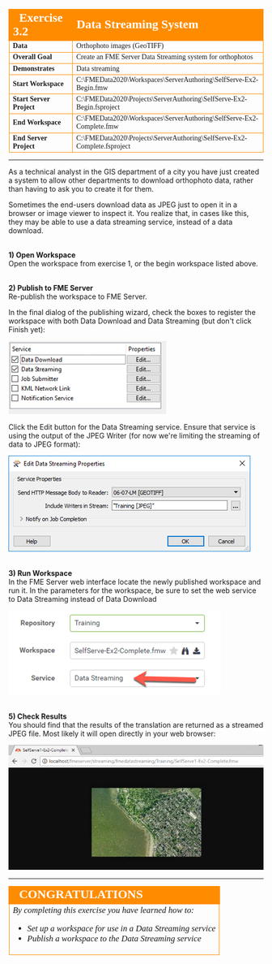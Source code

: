 <!--Instructor Notes-->

<!--Exercise Section-->


<table style="border-spacing: 0px;border-collapse: collapse;font-family:serif">
<tr>
<td width=25% style="vertical-align:middle;background-color:darkorange;border: 2px solid darkorange">
<i class="fa fa-cogs fa-lg fa-pull-left fa-fw" style="color:white;padding-right: 12px;vertical-align:text-top"></i>
<span style="color:white;font-size:x-large;font-weight: bold">Exercise 3.2</span>
</td>
<td style="border: 2px solid darkorange;background-color:darkorange;color:white">
<span style="color:white;font-size:x-large;font-weight: bold">Data Streaming System</span>
</td>
</tr>

<tr>
<td style="border: 1px solid darkorange; font-weight: bold">Data</td>
<td style="border: 1px solid darkorange">Orthophoto images (GeoTIFF)</td>
</tr>

<tr>
<td style="border: 1px solid darkorange; font-weight: bold">Overall Goal</td>
<td style="border: 1px solid darkorange">Create an FME Server Data Streaming system for orthophotos</td>
</tr>

<tr>
<td style="border: 1px solid darkorange; font-weight: bold">Demonstrates</td>
<td style="border: 1px solid darkorange">Data streaming</td>
</tr>

<tr>
<td style="border: 1px solid darkorange; font-weight: bold">Start Workspace</td>
<td style="border: 1px solid darkorange">C:\FMEData2020\Workspaces\ServerAuthoring\SelfServe-Ex2-Begin.fmw</td>
</tr>

<tr>
<td style="border: 1px solid darkorange; font-weight: bold">Start Server Project</td>
<td style="border: 1px solid darkorange">C:\FMEData2020\Projects\ServerAuthoring\SelfServe-Ex2-Begin.fsproject</td>
</tr>

<tr>
<td style="border: 1px solid darkorange; font-weight: bold">End Workspace</td>
<td style="border: 1px solid darkorange">C:\FMEData2020\Workspaces\ServerAuthoring\SelfServe-Ex2-Complete.fmw</td>
</tr>

<tr>
<td style="border: 1px solid darkorange; font-weight: bold">End Server Project</td>
<td style="border: 1px solid darkorange">C:\FMEData2020\Projects\ServerAuthoring\SelfServe-Ex2-Complete.fsproject</td>
</tr>

</table>

---

As a technical analyst in the GIS department of a city you have just created a system to allow other departments to download orthophoto data, rather than having to ask you to create it for them.

Sometimes the end-users download data as JPEG just to open it in a browser or image viewer to inspect it. You realize that, in cases like this, they may be able to use a data streaming service, instead of a data download.


<br>**1) Open Workspace**
<br>Open the workspace from exercise 1, or the begin workspace listed above.

<br>**2) Publish to FME Server**
<br> Re-publish the workspace to FME Server.

In the final dialog of the publishing wizard, check the boxes to register the workspace with both Data Download and Data Streaming (but don't click Finish yet):

![](./Images/Img3.205.Ex2.PublishToStreamService.png)

Click the Edit button for the Data Streaming service. Ensure that service is using the output of the JPEG Writer (for now we're limiting the streaming of data to JPEG format):

![](./Images/Img3.206.Ex2.StreamingParameters.png)

<br>**3) Run Workspace**
<br>In the FME Server web interface locate the newly published workspace and run it. In the parameters for the workspace, be sure to set the web service to Data Streaming instead of Data Download

![](./Images/Img3.207.Ex2.SelectStreamingService.png)


<br>**5) Check Results**
<br>You should find that the results of the translation are returned as a streamed JPEG file. Most likely it will open directly in your web browser:

![](./Images/Img3.210.Ex2.JPEGOpenedInBrowser.png)

---

<!--Exercise Congratulations Section-->

<table style="border-spacing: 0px">
<tr>
<td style="vertical-align:middle;background-color:darkorange;border: 2px solid darkorange">
<i class="fa fa-thumbs-o-up fa-lg fa-pull-left fa-fw" style="color:white;padding-right: 12px;vertical-align:text-top"></i>
<span style="color:white;font-size:x-large;font-weight: bold;font-family:serif">CONGRATULATIONS</span>
</td>
</tr>

<tr>
<td style="border: 1px solid darkorange">
<span style="font-family:serif; font-style:italic; font-size:larger">
By completing this exercise you have learned how to:
<br>
<ul><li>Set up a workspace for use in a Data Streaming service</li>
<li>Publish a workspace to the Data Streaming service</li></ul>
</span>
</td>
</tr>
</table>
